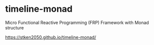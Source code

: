 # timeline-monad

Micro Functional Reactive Programming (FRP) Framework with Monad structure

https://stken2050.github.io/timeline-monad/